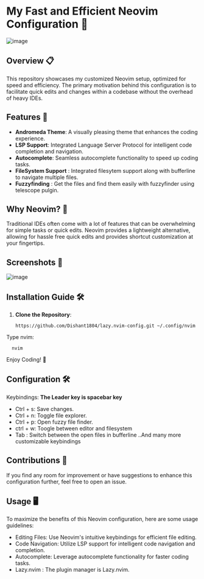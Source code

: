 # My Fast and Efficient Neovim Configuration 🚀

![image](https://github.com/Dishant1804/lazy.nvim-config/assets/115367435/9e8bd7dd-5fac-4987-a172-4efb6f0951d1)


## Overview 📋

This repository showcases my customized Neovim setup, optimized for speed and efficiency. The primary motivation behind this configuration is to facilitate quick edits and changes within a codebase without the overhead of heavy IDEs.

## Features 🌟

- **Andromeda Theme**: A visually pleasing theme that enhances the coding experience.
- **LSP Support**: Integrated Language Server Protocol for intelligent code completion and navigation.
- **Autocomplete**: Seamless autocomplete functionality to speed up coding tasks.
- **FileSystem Support** : Integrated filesytem support along with bufferline to navigate multiple files.
- **Fuzzyfinding** : Get the files and find them easily with fuzzyfinder using telescope pulgin.
  
## Why Neovim? 🤔

Traditional IDEs often come with a lot of features that can be overwhelming for simple tasks or quick edits. Neovim provides a lightweight alternative, allowing for hassle free quick edits and provides shortcut customization at your fingertips.

## Screenshots 📸

![image](https://github.com/Dishant1804/lazy.nvim-config/assets/115367435/20c21652-7541-4dd2-881e-e10a5a31109e)

## Installation Guide 🛠️

1. **Clone the Repository**: 
   ```bash/terminal
   https://github.com/Dishant1804/lazy.nvim-config.git ~/.config/nvim
Type nvim:
  ```bash/terminal
    nvim
  ```
Enjoy Coding! 🎉

## Configuration 🛠️
Keybindings:
**The Leader key is spacebar key**

- Ctrl + s: Save changes.
- Ctrl + n: Toggle file explorer.
- Ctrl + p: Open fuzzy file finder.
- ctrl + w: Toogle between editor and filesystem
- Tab : Switch between the open files in bufferline
..And many more customizable keybindings

## Contributions 🤝
If you find any room for improvement or have suggestions to enhance this configuration further, feel free to open an issue.

## Usage 🖥️
To maximize the benefits of this Neovim configuration, here are some usage guidelines:

- Editing Files: Use Neovim's intuitive keybindings for efficient file editing.
- Code Navigation: Utilize LSP support for intelligent code navigation and completion.
- Autocomplete: Leverage autocomplete functionality for faster coding tasks.
- Lazy.nvim : The plugin manager is Lazy.nvim.
